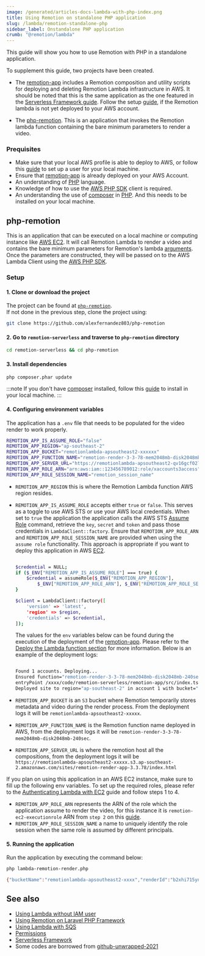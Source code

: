 ```yaml
---
image: /generated/articles-docs-lambda-with-php-index.png
title: Using Remotion on standalone PHP application
slug: /lambda/remotion-standalone-php
sidebar_label: Onstandalone PHP application
crumb: "@remotion/lambda"
---
```


This guide will show you how to use Remotion with PHP in a standalone application.

To supplement this guide, two projects have been created. 

- The [remotion-app](https://github.com/alexfernandez803/remotion-serverless/tree/main/remotion-app) includes a Remotion composition and utility scripts for deploying and deleting Remotion Lambda infrastructure in AWS. It should be noted that this is the same application as the one featured in the [Serverless Framework guide](/docs/lambda/serverless-framework-integration). Follow the setup [guide](/docs/lambda/serverless-framework-integration#remotion-app), if the Remotion lambda is not yet deployed to your AWS account.

- The [php-remotion](https://github.com/alexfernandez803/remotion-serverless/tree/main/php-remotion). This is an application that invokes the Remotion lambda function containing the bare minimum parameters to render a video. 

### Prequisites

- Make sure that your local AWS profile is able to deploy to AWS, or follow this [guide](/docs/lambda/setup) to set up a user for your local machine.
- Ensure that [remotion-app](https://github.com/alexfernandez803/remotion-serverless/tree/main/remotion-app) is already deployed on your AWS Account.
- An understanding of [PHP](https://www.php.net/) language.
- Knowledge of how to use the [AWS PHP SDK](https://aws.amazon.com/sdk-for-php/) client is required.
- An understanding the use of [composer](https://gettcomposer.org/doc/01-basic-usage.md) in [PHP](https://www.php.net/). And this needs to be installed on your local machine.

## php-remotion

This is an application that can be executed on a local machine or computing instance like [AWS EC2](https://aws.amazon.com/ec2/). It will call Remotion Lambda to render a video and contains the bare minimum parameters for Remotion's lambda [arguments](https://www.remotion.dev/docs/lambda/rendermediaonlambda#arguments). Once the parameters are constructed, they will be passed on to the AWS Lambda Client using the [AWS PHP SDK](https://aws.amazon.com/sdk-for-php/). 


### Setup

#### 1. Clone or download the project

The project can be found at [`php-remotion`](https://github.com/alexfernandez803/php-remotion).  
If not done in the previous step, clone the project using:

```bash
git clone https://github.com/alexfernandez803/php-remotion
```

#### 2. Go to `remotion-serverless` and traverse to `php-remotion` directory

```bash
cd remotion-serverless && cd php-remotion
```

#### 3. Install dependencies

```bash
php composer.phar update
```

:::note
If you don't have [composer](https://getcomposer.org/) installed, follow this [guide](https://getcomposer.org/doc/00-intro.md) to install in your local machine.
:::

#### 4. Configuring environment variables

The application has a `.env` file that needs to be populated for the video render to work properly. 

```bash title=".env"
REMOTION_APP_IS_ASSUME_ROLE="false"
REMOTION_APP_REGION="ap-southeast-2"
REMOTION_APP_BUCKET="remotionlambda-apsoutheast2-xxxxxx"
REMOTION_APP_FUNCTION_NAME="remotion-render-3-3-78-mem2048mb-disk2048mb-240sec"
REMOTION_APP_SERVER_URL="https://remotionlambda-apsoutheast2-qv16gcf02l.s3.ap-southeast-2.amazonaws.com/sites/remotion-render-app-3.3.78/index.html"
REMOTION_APP_ROLE_ARN="arn:aws:iam::123456789012:role/xaccounts3access"
REMOTION_APP_ROLE_SESSION_NAME="remotion_session_name"
```

- `REMOTION_APP_REGION` this is where the Remotion Lambda function AWS region resides.
- `REMOTION_APP_IS_ASSUME_ROLE` accepts either `true` or `false`. This serves as a toggle to use AWS STS or use your AWS local credentials. When set to `true` the application the application calls the AWS STS [Assume Role](https://docs.aws.amazon.com/STS/latest/APIReference/API_AssumeRole.html) command, retrieve the  `key`, `secret` and `token` and pass those credentials in `LambdaClient::factory`. Ensure that `REMOTION_APP_ROLE_ARN` and `REMOTION_APP_ROLE_SESSION_NAME` are provided when using the `assume role` functionality. This approach is appropriate if you want to deploy this application in AWS [EC2](https://aws.amazon.com/ec2/). 
  
  ```bash title="assume role"

  $credential = NULL;
  if ($_ENV["REMOTION_APP_IS_ASSUME_ROLE"] === true) {
      $credential = assumeRole($_ENV["REMOTION_APP_REGION"],
          $_ENV["REMOTION_APP_ROLE_ARN"], $_ENV["REMOTION_APP_ROLE_SESSION_NAME"]);
  }

  $client = LambdaClient::factory([
      'version' => 'latest',
      'region' => $region,
      'credentials' => $credential,
  ]);
  ```

  The values for the `env` variables below can be found during the execution of the deployment of the [remotion-app](/docs/lambda/serverless-framework-integration#remotion-app). Please refer to the [Deploy the Lambda function section](/docs/lambda/serverless-framework-integration#5-deploy-the-lambda-function) for more information. Below is an example of the deployment logs:

  ```bash title="Deployment logs"

  Found 1 accounts. Deploying...
  Ensured function="remotion-render-3-3-78-mem2048mb-disk2048mb-240sec" to region="ap-southeast-2" in account 1
  entryPoint /xxxx/code/remotion-serverless/remotion-app/src/index.tsx
  Deployed site to region="ap-southeast-2" in account 1 with bucket="remotionlambda-apsoutheast2-xxxxx" under serverUrl="https://remotionlambda-apsoutheast2-xxxxx.s3.ap-southeast-2.amazonaws.com/sites/remotion-render-app-3.3.78/index.html"
  ```

- `REMOTION_APP_BUCKET` is an `S3` bucket where Remotion temporarily stores metadata and video during the render process. From the deployment logs it will be `remotionlambda-apsoutheast2-xxxxx`.
- `REMOTION_APP_FUNCTION_NAME` is the Remotion function name deployed in AWS, from the deployment logs it will be `remotion-render-3-3-78-mem2048mb-disk2048mb-240sec`.
- `REMOTION_APP_SERVER_URL` is where the remotion host all the compositions, from the deployment logs it will be `https://remotionlambda-apsoutheast2-xxxxx.s3.ap-southeast-2.amazonaws.com/sites/remotion-render-app-3.3.78/index.html`

 If you plan on using this application in an AWS EC2 instance, make sure to fill up the following env variables. To set up the required roles, please refer to the [Authenticating Lambda with EC2](/docs/lambda/ec2) guide and follow steps 1 to 4.

- `REMOTION_APP_ROLE_ARN` represents the ARN of the role which the application assume to render the video, for this instance it is `remotion-ec2-executionrole` ARN from `step 2` on this [guide](docs/lambda/ec2).
- `REMOTION_APP_ROLE_SESSION_NAME` a name to uniquely identify the role session when the same role is assumed by different principals.

#### 5. Running the application

Run the application by executing the command below:

```bash title="Run application"
php lambda-remotion-render.php
```

```bash title="application response"
{"bucketName":"remotionlambda-apsoutheast2-xxxx","renderId":"b2xhi715yn"}
```
## See also

- [Using Lambda without IAM user](/docs/lambda/without-iam)
- [Using Remotion on Laravel PHP Framework](/docs/lambda/with-php/laravel)
- [Using Lambda with SQS](/docs/lambda/sqs)
- [Permissions](/docs/lambda/permissions)
- [Serverless Framework](https://www.serverless.com/framework/docs/getting-started)
- Some codes are borrowed from [github-unwrapped-2021](https://github.com/remotion-dev/github-unwrapped-2021/tree/main/src)
